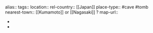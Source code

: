 alias::
tags::
location::
rel-country:: [[Japan]]
place-type:: #cave #tomb
nearest-town:: [[Kumamoto]] or [[Nagasaki]] ?
map-url::

-
-
